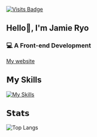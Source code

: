 
[![Visits Badge](https://komarev.com/ghpvc/?username=ryozm&label=Profile%20views&color=green&style=pixel)](https://github.com/ryozm)

<h2>Hello👋, I'm Jamie Ryo</h2>
<h3>💻 A Front-end Development</h3>

[My website](https://ryozm-homepage.vercel.app/)

## 𝗠𝘆 Skills
[![My Skills](https://skillicons.dev/icons?i=html,css,js,ts,nodejs,react,vue,nextjs,less,sass,tailwind,docker,webpack,vite,git,androidstudio,apple,d3,idea,java,kotlin,kubernetes,md,mysql,nginx,postgres,threejs&perline=5)](https://skillicons.dev)

## 𝗦𝘁𝗮𝘁𝘀
<!-- ![Ryozm's GitHub stats](https://github-readme-stats-two-gamma-52.vercel.app/api?username=ryozm&show_icons=true&theme=radical&count_private=true) -->
![Top Langs](https://github-readme-stats-two-gamma-52.vercel.app/api/top-langs/?username=ryozm&layout=compact)
